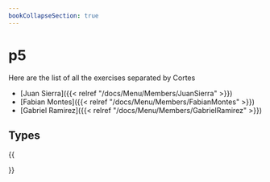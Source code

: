 ```yaml
---
bookCollapseSection: true
---
```


# p5

Here are the list of all the exercises separated by Cortes
- [Juan Sierra]({{< relref "/docs/Menu/Members/JuanSierra" >}})
- [Fabian Montes]({{< relref "/docs/Menu/Members/FabianMontes" >}})
- [Gabriel Ramirez]({{< relref "/docs/Menu/Members/GabrielRamirez" >}})

## Types

{{<section>}}
